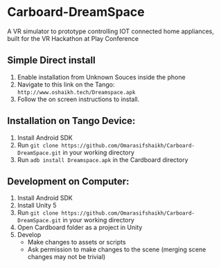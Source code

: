 # Carboard-DreamSpace

A VR simulator to prototype controlling IOT connected home appliances, built for the VR Hackathon at Play Conference

## Simple Direct install
1. Enable installation from Unknown Souces inside the phone
2. Navigate to this link on the Tango: `http://www.oshaikh.tech/Dreamspace.apk`
3. Follow the on screen instructions to install.


## Installation on Tango Device:

1. Install Android SDK
2. Run `git clone https://github.com/Omarasifshaikh/Carboard-DreamSpace.git` in your working directory
3. Run `adb install Dreamspace.apk` in the Cardboard directory

## Development on Computer:

1. Install Android SDK
2. Install Unity 5
3. Run `git clone https://github.com/Omarasifshaikh/Carboard-DreamSpace.git` in your working directory
4. Open Cardboard folder as a project in Unity
5. Develop
   * Make changes to assets or scripts 
   * Ask permission to make changes to the scene (merging scene changes may not be trivial)
